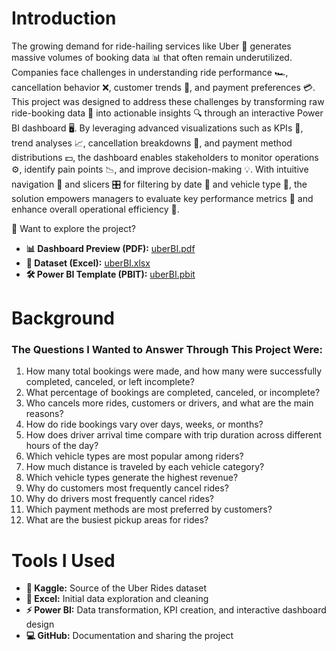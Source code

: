 # Introduction
The growing demand for ride-hailing services like Uber 🚖 generates massive volumes of booking data 📊 that often remain underutilized. Companies face challenges
in understanding ride performance 🏎️, cancellation behavior ❌, customer trends 👥, and payment preferences 💳. This project was designed to address these challenges
by transforming raw ride-booking data 📂 into actionable insights 🔍 through an interactive Power BI dashboard 🖥️. By leveraging advanced visualizations such as KPIs 📌,
trend analyses 📈, cancellation breakdowns 🚫, and payment method distributions 💵, the dashboard enables stakeholders to monitor operations ⚙️, identify pain points 📉,
and improve decision-making 💡. With intuitive navigation 🔘 and slicers 🎛️ for filtering by date 📅 and vehicle type 🚙, the solution empowers managers to evaluate
key performance metrics 📏 and enhance overall operational efficiency 🚀.

🔗 Want to explore the project?
- **📊 Dashboard Preview (PDF):** [uberBI.pdf](uberBI.pdf)
- **📑 Dataset (Excel):** [uberBI.xlsx](uberBI.xlsx)
- **🛠️ Power BI Template (PBIT):** [uberBI.pbit](uberBI.pbit)
# Background
### The Questions I Wanted to Answer Through This Project Were:
1. How many total bookings were made, and how many were successfully completed, canceled, or left incomplete?
2. What percentage of bookings are completed, canceled, or incomplete?
3. Who cancels more rides, customers or drivers, and what are the main reasons?
4. How do ride bookings vary over days, weeks, or months?
5. How does driver arrival time compare with trip duration across different hours of the day?
6. Which vehicle types are most popular among riders?
7. How much distance is traveled by each vehicle category?
8. Which vehicle types generate the highest revenue?
9. Why do customers most frequently cancel rides?
10. Why do drivers most frequently cancel rides?
11. Which payment methods are most preferred by customers?
12. What are the busiest pickup areas for rides?
# Tools I Used
- **📂 Kaggle:** Source of the Uber Rides dataset
- **📝 Excel:** Initial data exploration and cleaning
- **⚡ Power BI:** Data transformation, KPI creation, and interactive dashboard design
- **💻 GitHub:** Documentation and sharing the project
